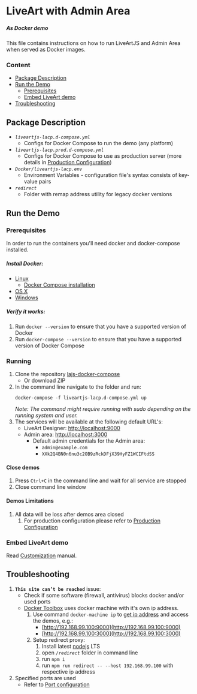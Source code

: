 # LiveArt with Admin Area
##### As Docker demo

This file contains instructions on how to run LiveArtJS and Admin Area when served as Docker images.

### Content
- [Package Description](#Package-Description)
- [Run the Demo](#Run-the-Demo)
    - [Prerequisites](#Prerequisites)
    - [Embed LiveArt demo](#Embed-LiveArt-demo)
- [Troubleshooting](#Troubleshooting)

## Package Description
- _`liveartjs-lacp.d-compose.yml`_
    - Configs for Docker Compose to run the demo (any platform)
- _`liveartjs-lacp.prod.d-compose.yml`_ 
    - Configs for Docker Compose to use as production server (more details in [Production Configuration](PRODUCTION_USE.md))
- _`Docker/liveartjs-lacp.env`_
    - Environment Variables - configuration file's syntax consists of key-value pairs
- _`redirect`_
    - Folder with remap address utility for legacy docker versions

## Run the Demo

### Prerequisites

In order to run the containers you'll need docker and docker-compose installed.

##### Install Docker:
* [Linux](https://docs.docker.com/install/#server)
    * [Docker Compose installation](https://docs.docker.com/compose/install/)
* [OS X](https://docs.docker.com/docker-for-mac/install/)
* [Windows](https://docs.docker.com/docker-for-windows/install/)

##### Verify it works:
1. Run `docker --version` to ensure that you have a supported version of Docker
2. Run `docker-compose --version` to ensure that you have a supported version of Docker Compose

### Running

1. Clone the repository [lajs-docker-compose](https://github.com/liveart/lajs-docker-compose)
    - Or download ZIP
2. In the command line navigate to the folder and run: 
    ```shell
    docker-compose -f liveartjs-lacp.d-compose.yml up
    ```
    _Note: The command might require running with sudo depending on the running system and user._
3. The services will be available at the following default URL's:
   * LiveArt Designer: [http://localhost:9000](http://localhost:9000)
   * Admin area: [http://localhost:3000](http://localhost:3000)
        * Default admin credentials for the Admin area:
            * `admin@example.com`
            * `XXk2Q4BN0n6nu3c2OB9zRckDFjX39HyFZ1WCIFtdSS`

#### Close demos
1. Press `Ctrl+C` in the command line and wait for all service are stopped
2. Close command line window

#### Demos Limitations
1. All data will be loss after demos area closed
    1. For production configuration please refer to [Production Configuration](PRODUCTION_USE.md)

### Embed LiveArt demo

Read [Customization](CUSTOMIZATION.md) manual.
            
## Troubleshooting
1.  __`This site can’t be reached`__ issue:
    * Check if some software (firewall, antivirus) blocks docker and/or used ports
    * [Docker Toolbox](https://docs.docker.com/toolbox/overview/) uses docker machine with it's own ip address.
      1. Use command `docker-machine ip` to [get ip address](http://img.newtonideas.com/rO3mztwc3iukOJQ1jV2h.png) and access the demos, e.g.:
            *  [http://192.168.99.100:9000](http://192.168.99.100:9000)
            *  [http://192.168.99.100:3000](http://192.168.99.100:3000)
      2. Setup redirect proxy:
            1. Install latest [nodejs](https://nodejs.org) LTS
            2. open _`/redirect`_ folder in command line
            3. run `npm i`
            4. run `npm run redirect -- --host 192.168.99.100` with respective ip address
2. Specified ports are used
    * Refer to [Port configuration](PRODUCTION_USE.md#Port-configuration)

